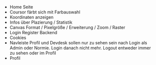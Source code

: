 - Home Seite <br>
- Coursor färbt sich mit Farbauswahl<br> 
- Koordinaten anzeigen <br>
- Infos über Plazierung / Statistik<br>
- Canvas Format / Pixelgröße / Erweiterung / Zoom / Raster<br>
- Login Register Backend<br>
- Cookies<br>
- Navleiste Profil und Devdesk sollen nur zu sehen sein nach Login als Admin oder Normie. Login danach nicht mehr. Logout entweder immer zu sehen oder im Profil<br>
- Profil 